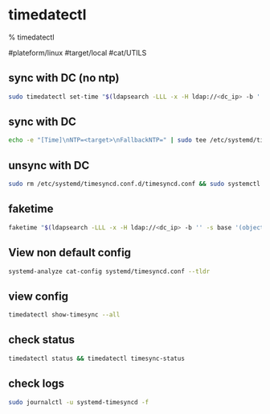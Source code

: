 # timedatectl

% timedatectl

#plateform/linux  #target/local  #cat/UTILS 

## sync with DC (no ntp)
```bash
sudo timedatectl set-time "$(ldapsearch -LLL -x -H ldap://<dc_ip> -b '' -s base '(objectclass=*)' | grep currentTime | awk '{gsub(/\.0Z/, "", $2); ts=$2; printf "%s-%s-%s %s:%s:%s\n", substr(ts,1,4), substr(ts,5,2), substr(ts,7,2), substr(ts,9,2), substr(ts,11,2), substr(ts,13,2)}')"
```

## sync with DC
```bash
echo -e "[Time]\nNTP=<target>\nFallbackNTP=" | sudo tee /etc/systemd/timesyncd.conf.d/timesyncd.conf && sudo systemctl restart systemd-timesyncd.service
```
## unsync with DC
```bash
sudo rm /etc/systemd/timesyncd.conf.d/timesyncd.conf && sudo systemctl restart systemd-timesyncd.service
```

## faketime
```bash
faketime "$(ldapsearch -LLL -x -H ldap://<dc_ip> -b '' -s base '(objectclass=*)' | grep currentTime | awk '{print $2}' | sed 's/\.0Z//'| date '+%Y-%m-%d %H:%M:%S')
```

## View non default config
```bash
systemd-analyze cat-config systemd/timesyncd.conf --tldr
```

## view config
```bash
timedatectl show-timesync --all
```

## check status
```bash
timedatectl status && timedatectl timesync-status
``` 

## check logs
```bash
sudo journalctl -u systemd-timesyncd -f
```